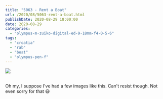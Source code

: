 ```yaml
---
title: "5063 - Rent a Boat"
url: /2020/08/5063-rent-a-boat.html
publishDate: 2020-08-29 18:00:00
date: 2020-08-29
categories: 
  - "olympus-m-zuiko-digital-ed-9-18mm-f4-0-5-6"
tags: 
  - "croatia"
  - "rab"
  - "boat"
  - "olympus-pen-f"
---
```

<div class="container">
<div class="center"><a target="_blank" href="https://d25zfm9zpd7gm5.cloudfront.net/1200x1200/2018/20180717_090728_lr.jpg"><img class="webfeedsFeaturedVisual" src="https://d25zfm9zpd7gm5.cloudfront.net/0600x0600/2018/20180717_090728_lr.jpg" /></a></div>
</div>
<br />

Oh my, I suppose I've had a few images like this. Can't resist
though. Not even sorry for that :smiley: